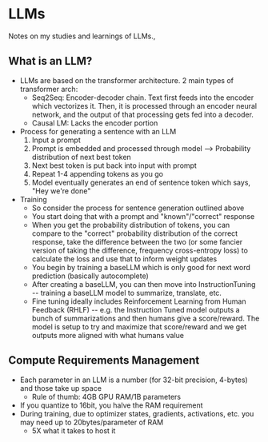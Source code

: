 # LLMs
Notes on my studies and learnings of LLMs.,

## What is an LLM?
- LLMs are based on the transformer architecture.  2 main types of transformer arch:
    - Seq2Seq: Encoder-decoder chain.  Text first feeds into the encoder which vectorizes it.  Then, it is processed through an encoder neural network, and the output of that processing gets fed into a decoder.
    - Causal LM: Lacks the encoder portion
- Process for generating a sentence with an LLM
    1. Input a prompt
    2. Prompt is embedded and processed through model --> Probability distribution of next best token
    3. Next best token is put back into input with prompt
    4. Repeat 1-4 appending tokens as you go
    5. Model eventually generates an end of sentence token which says, "Hey we're done"
- Training
    - So consider the process for sentence generation outlined above
    - You start doing that with a prompt and "known"/"correct" response
    - When you get the probability distribution of tokens, you can compare to the "correct" probability distribution of the correct response, take the difference between the two (or some fancier version of taking the difference, frequency cross-entropy loss) to calculate the loss and use that to inform weight updates
    - You begin by training a baseLLM which is only good for next word prediction (basically autocomplete)
    - After creating a baseLLM, you can then move into InstructionTuning -- training a baseLLM model to summarize, translate, etc.
    - Fine tuning ideally includes Reinforcement Learning from Human Feedback (RHLF) -- e.g. the Instruction Tuned model outputs a bunch of summarizations and then humans give a score/reward.  The model is setup to try and maximize that score/reward and we get outputs more aligned with what humans value
## Compute Requirements Management
- Each parameter in an LLM is a number (for 32-bit precision, 4-bytes) and those take up space
    - Rule of thumb: 4GB GPU RAM/1B parameters
- If you quantize to 16bit, you halve the RAM requirement
- During training, due to optimizer states, gradients, activations, etc. you may need up to 20bytes/parameter of RAM
    - 5X what it takes to host it
